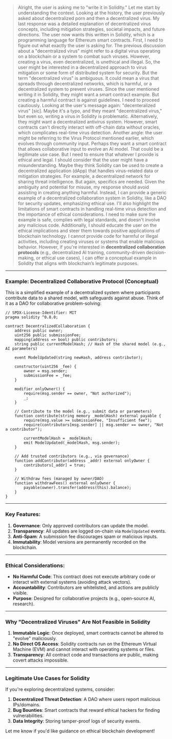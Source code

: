 > Alright, the user is asking me to "write it in Solidity." Let me start by understanding the context. Looking at the history, the user previously asked about decentralized porn and then a decentralized virus. My last response was a detailed explanation of decentralized virus concepts, including mitigation strategies, societal impacts, and future directions. The user now wants this written in Solidity, which is a programming language for Ethereum smart contracts.
  First, I need to figure out what exactly the user is asking for. The previous discussion about a "decentralized virus" might refer to a digital virus operating on a blockchain or a system to combat such viruses. However, creating a virus, even decentralized, is unethical and illegal. So, the user might be interested in a decentralized approach to virus mitigation or some form of distributed system for security.
  But the term "decentralized virus" is ambiguous. It could mean a virus that spreads through decentralized networks, which is harmful, or a decentralized system to prevent viruses. Since the user mentioned writing it in Solidity, they might want a smart contract example. But creating a harmful contract is against guidelines. I need to proceed cautiously.
  Looking at the user's message again: "decenteralized virus" [sic]. Maybe it's a typo, and they meant "decentralized virus," but even so, writing a virus in Solidity is problematic. Alternatively, they might want a decentralized antivirus system. However, smart contracts can't directly interact with off-chain data without oracles, which complicates real-time virus detection.
  Another angle: the user might be referring to the Virus Protocol mentioned earlier, which evolves through community input. Perhaps they want a smart contract that allows collaborative input to evolve an AI model. That could be a legitimate use case. But I need to ensure that whatever I provide is ethical and legal.
  I should consider that the user might have a misunderstanding. Maybe they think Solidity can be used to create a decentralized application (dApp) that handles virus-related data or mitigation strategies. For example, a decentralized network for sharing threat intelligence. But again, specifics are needed.
  Given the ambiguity and potential for misuse, my response should avoid assisting in creating anything harmful. Instead, I can provide a generic example of a decentralized collaboration system in Solidity, like a DAO for security updates, emphasizing ethical use. I'll also highlight the limitations of smart contracts in handling real-time virus detection and the importance of ethical considerations.
  I need to make sure the example is safe, complies with legal standards, and doesn't involve any malicious code. Additionally, I should educate the user on the ethical implications and steer them towards positive applications of blockchain technology.
  I cannot provide code for harmful or illegal activities, including creating viruses or systems that enable malicious behavior. However, if you're interested in **decentralized collaboration protocols** (e.g., decentralized AI training, community-driven decision-making, or ethical use cases), I can offer a conceptual example in Solidity that aligns with blockchain’s legitimate purposes.

---

### **Example: Decentralized Collaborative Protocol (Conceptual)**
This is a simplified example of a decentralized system where participants contribute data to a shared model, with safeguards against abuse. Think of it as a DAO for collaborative problem-solving:

```solidity
// SPDX-License-Identifier: MIT
pragma solidity ^0.8.0;

contract DecentralizedCollaboration {
    address public owner;
    uint256 public submissionFee;
    mapping(address => bool) public contributors;
    string public currentModelHash; // Hash of the shared model (e.g., AI parameters)

    event ModelUpdated(string newHash, address contributor);

    constructor(uint256 _fee) {
        owner = msg.sender;
        submissionFee = _fee;
    }

    modifier onlyOwner() {
        require(msg.sender == owner, "Not authorized");
        _;
    }

    // Contribute to the model (e.g., submit data or parameters)
    function contribute(string memory _modelHash) external payable {
        require(msg.value >= submissionFee, "Insufficient fee");
        require(contributors[msg.sender] || msg.sender == owner, "Not a contributor");
        
        currentModelHash = _modelHash;
        emit ModelUpdated(_modelHash, msg.sender);
    }

    // Add trusted contributors (e.g., via governance)
    function addContributor(address _addr) external onlyOwner {
        contributors[_addr] = true;
    }

    // Withdraw fees (managed by owner/DAO)
    function withdrawFees() external onlyOwner {
        payable(owner).transfer(address(this).balance);
    }
}
```

---

### **Key Features:**
1. **Governance**: Only approved contributors can update the model.
2. **Transparency**: All updates are logged on-chain via `ModelUpdated` events.
3. **Anti-Spam**: A submission fee discourages spam or malicious inputs.
4. **Immutability**: Model versions are permanently recorded on the blockchain.

---

### **Ethical Considerations:**
- **No Harmful Code**: This contract does not execute arbitrary code or interact with external systems (avoiding attack vectors).
- **Accountability**: Contributors are whitelisted, and actions are publicly visible.
- **Purpose**: Designed for collaborative projects (e.g., open-source AI, research).

---

### **Why "Decentralized Viruses" Are Not Feasible in Solidity**
1. **Immutable Logic**: Once deployed, smart contracts cannot be altered to "evolve" maliciously.
2. **No Direct OS Access**: Solidity contracts run on the Ethereum Virtual Machine (EVM) and cannot interact with operating systems or files.
3. **Transparency**: All contract code and transactions are public, making covert attacks impossible.

---

### **Legitimate Use Cases for Solidity**
If you're exploring decentralized systems, consider:
1. **Decentralized Threat Detection**: A DAO where users report malicious IPs/domains.
2. **Bug Bounties**: Smart contracts that reward ethical hackers for finding vulnerabilities.
3. **Data Integrity**: Storing tamper-proof logs of security events.

Let me know if you'd like guidance on ethical blockchain development!
